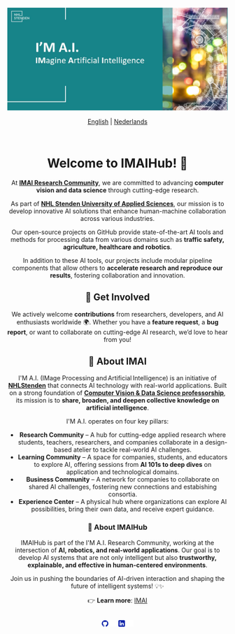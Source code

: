 <p align="center">
  <a href="https://www.nhlstenden.com/imai">
  <img width="900" src="https://github.com/imaihub/.github/blob/main/header/imai_header.jpg"></a>
</p>
<div align="center">

[English](https://www.nhlstenden.com/en/IMAI) | [Nederlands](https://www.nhlstenden.com/onderzoek/lectoraten/computer-vision-data-science/IMAI)

<br>

# Welcome to IMAIHub! 🚀  

At [**IMAI Research Community**](https://www.nhlstenden.com/en/IMAI), we are committed to advancing **computer vision and data science** through cutting-edge research.

As part of [**NHL Stenden University of Applied Sciences**](https://www.nhlstenden.com/), our mission is to develop innovative AI solutions that enhance human-machine collaboration across various industries.  

Our open-source projects on GitHub provide state-of-the-art AI tools and methods for processing data from various domains such as **traffic safety, agriculture, healthcare and robotics**.

In addition to these AI tools, our projects include modular pipeline components that allow others to **accelerate research and reproduce our results**, fostering collaboration and innovation.

## 🤝 Get Involved  
We actively welcome **contributions** from researchers, developers, and AI enthusiasts worldwide 🌍. Whether you have a **feature request**, a **bug report**, or want to collaborate on cutting-edge AI research, we’d love to hear from you!

## 🔬 About IMAI  

I'M A.I. (IMage Processing and Artificial Intelligence) is an initiative of [**NHLStenden**](https://www.nhlstenden.com/en/) that connects AI technology with real-world applications. Built on a strong foundation of [**Computer Vision & Data Science professorship**](https://www.nhlstenden.com/en/research/research-and-professorships/computer-vision-data-science), its mission is to **share, broaden, and deepen collective knowledge on artificial intelligence**.  

I'M A.I. operates on four key pillars:  

- **Research Community** – A hub for cutting-edge applied research where students, teachers, researchers, and companies collaborate in a design-based atelier to tackle real-world AI challenges.  
- **Learning Community** – A space for companies, students, and educators to explore AI, offering sessions from **AI 101s to deep dives** on application and technological domains.  
- **Business Community** – A network for companies to collaborate on shared AI challenges, fostering new connections and estabishing consortia.  
- **Experience Center** – A physical hub where organizations can explore AI possibilities, bring their own data, and receive expert guidance.  

### 🤖 About IMAIHub  

IMAIHub is part of the I'M A.I. Research Community, working at the intersection of **AI, robotics, and real-world applications**. Our goal is to develop AI systems that are not only intelligent but also **trustworthy, explainable, and effective in human-centered environments**.

Join us in pushing the boundaries of AI-driven interaction and shaping the future of intelligent systems! 💡✨  

👉 **Learn more**: [IMAI](https://www.nhlstenden.com/en/IMAI)  


<br>
<a href="https://github.com/imaihub"><img src="https://github.com/imaihub/.github/blob/main/assets/github.png" width="3%" alt="Ultralytics GitHub"></a>
<img src="https://github.com/imaihub/.github/blob/main/assets/github_transparent.png" width="3%" alt="space">
<a href="https://nl.linkedin.com/company/computer-vision-data-science"><img src="https://github.com/imaihub/.github/blob/main/assets/linkedin.png" width="3%" alt="Ultralytics LinkedIn"></a>
<img src="https://github.com/imaihub/.github/blob/main/assets/linkedin_transparent.png" width="3%" alt="space">

</div>